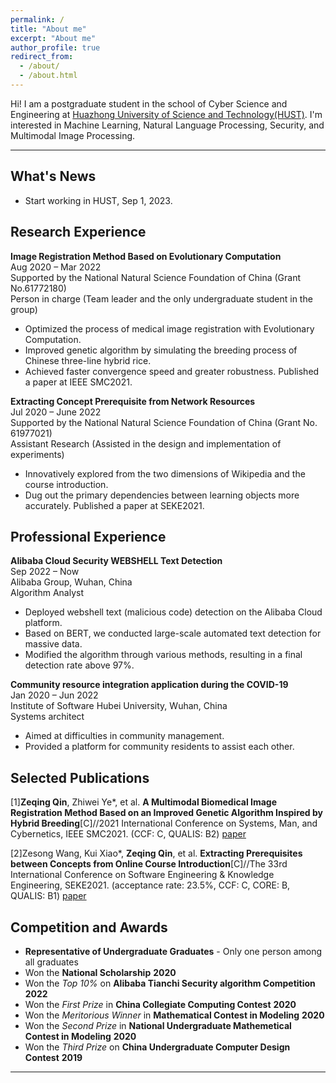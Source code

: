 ```yaml
---
permalink: /
title: "About me"
excerpt: "About me"
author_profile: true
redirect_from: 
  - /about/
  - /about.html
---
```


Hi! I am a postgraduate student in the school of Cyber Science and Engineering at [Huazhong University of Science and Technology(HUST)](http://english.hust.edu.cn/). I'm interested in Machine Learning, Natural Language Processing, Security, and Multimodal Image Processing.

---

## What's News
* Start working in HUST, Sep 1, 2023.

## Research Experience
**Image Registration Method Based on Evolutionary Computation** <br>
Aug 2020 – Mar 2022 <br>
Supported by the National Natural Science Foundation of China (Grant No.61772180) <br>
Person in charge (Team leader and the only undergraduate student in the group) <br>
* Optimized the process of medical image registration with Evolutionary Computation.
* Improved genetic algorithm by simulating the breeding process of Chinese three-line hybrid rice.
* Achieved faster convergence speed and greater robustness. Published a paper at IEEE SMC2021.

**Extracting Concept Prerequisite from Network Resources** <br>
Jul 2020 – June 2022 <br>
Supported by the National Natural Science Foundation of China (Grant No. 61977021) <br>
Assistant Research (Assisted in the design and implementation of experiments) <br>
* Innovatively explored from the two dimensions of Wikipedia and the course introduction.
* Dug out the primary dependencies between learning objects more accurately. Published a paper at
SEKE2021.

## Professional Experience
**Alibaba Cloud Security WEBSHELL Text Detection** <br>
Sep 2022 – Now <br>
Alibaba Group, Wuhan, China <br>
Algorithm Analyst <br>
* Deployed webshell text (malicious code) detection on the Alibaba Cloud platform.
* Based on BERT, we conducted large-scale automated text detection for massive data.
* Modified the algorithm through various methods, resulting in a final detection rate above 97%.

**Community resource integration application during the COVID-19** <br>
Jan 2020 – Jun 2022 <br>
Institute of Software Hubei University, Wuhan, China <br>
Systems architect <br>
* Aimed at difficulties in community management.
* Provided a platform for community residents to assist each other.


## Selected Publications <br>
[1]**Zeqing Qin**, Zhiwei Ye*, et al. **A Multimodal Biomedical Image Registration Method Based on an Improved Genetic Algorithm Inspired by Hybrid Breeding**[C]//2021 International Conference on Systems, Man, and Cybernetics, IEEE SMC2021. (CCF: C, QUALIS: B2) [paper](https://ieeexplore.ieee.org/document/9658798)

[2]Zesong Wang, Kui Xiao*, **Zeqing Qin**, et al. **Extracting Prerequisites between Concepts from Online Course Introduction**[C]//The 33rd International Conference on Software Engineering & Knowledge Engineering, SEKE2021. (acceptance rate: 23.5%, CCF: C, CORE: B, QUALIS: B1) [paper](https://ksiresearch.org/seke/seke21paper/paper172.pdf)


## Competition and Awards
* **Representative of Undergraduate Graduates** - Only one person among all graduates
* Won the **National Scholarship** **2020**
* Won the *Top 10%* on **Alibaba Tianchi Security algorithm Competition** **2022**
* Won the *First Prize* in **China Collegiate Computing Contest** **2020**
* Won the *Meritorious Winner* in **Mathematical Contest in Modeling** **2020**
* Won the *Second Prize* in **National Undergraduate Mathemetical Contest in Modeling** **2020** 
* Won the *Third Prize* on **China Undergraduate Computer Design Contest** **2019**

---

